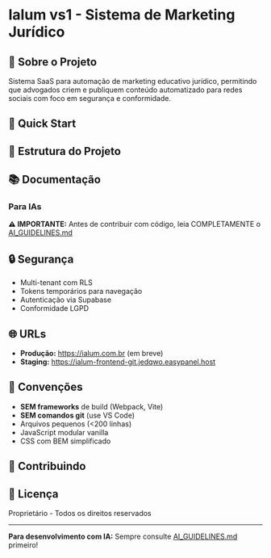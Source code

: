 # Ialum vs1 - Sistema de Marketing Jurídico

## 🎯 Sobre o Projeto

Sistema SaaS para automação de marketing educativo jurídico, permitindo que advogados criem e publiquem conteúdo automatizado para redes sociais com foco em segurança e conformidade.

## 🚀 Quick Start

## 📁 Estrutura do Projeto

## 📚 Documentação


### Para IAs
**⚠️ IMPORTANTE:** Antes de contribuir com código, leia COMPLETAMENTE o [AI_GUIDELINES.md](.docs/AI_GUIDELINES.md)

## 🔒 Segurança

- Multi-tenant com RLS
- Tokens temporários para navegação
- Autenticação via Supabase
- Conformidade LGPD

## 🌐 URLs

- **Produção:** https://ialum.com.br (em breve)
- **Staging:** https://ialum-frontend-git.jedqwo.easypanel.host

## 📝 Convenções

- **SEM frameworks** de build (Webpack, Vite)
- **SEM comandos git** (use VS Code)
- Arquivos pequenos (<200 linhas)
- JavaScript modular vanilla
- CSS com BEM simplificado

## 👥 Contribuindo


## 📄 Licença

Proprietário - Todos os direitos reservados

---

**Para desenvolvimento com IA:** Sempre consulte [AI_GUIDELINES.md](./AI_GUIDELINES.md) primeiro!